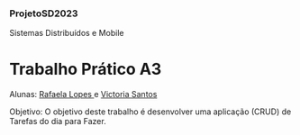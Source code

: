 ### ProjetoSD2023
Sistemas Distribuídos e Mobile



# Trabalho Prático A3
Alunas: <a href="" > Rafaela Lopes </a> e <a href="https://github.com/VictoriaEmilly" > Victoria Santos </a>

Objetivo:
O objetivo deste trabalho é desenvolver uma aplicação (CRUD) de Tarefas do dia
para Fazer.
